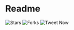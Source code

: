 # Readme

![Stars](https://img.shields.io/github/stars/kanitmann/hackathon_readme_template) ![Forks](https://img.shields.io/github/forks/kanitmann/hackathon_readme_template) ![Tweet Now](https://twitter.com/intent/tweet?text=Wow:&url=https%3A%2F%2Fgithub.com%2Fkanitmann%2Fhackathon_readme_template)